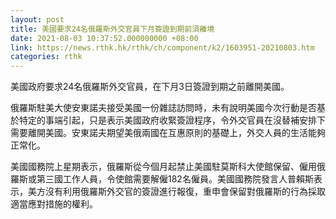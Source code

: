 ```yaml
---
layout: post
title: 美國要求24名俄羅斯外交官員下月簽證到期前須離境
date: 2021-08-03 10:37:52.000000000 +08:00
link: https://news.rthk.hk/rthk/ch/component/k2/1603951-20210803.htm
categories: rthk
---
```


美國政府要求24名俄羅斯外交官員，在下月3日簽證到期之前離開美國。

俄羅斯駐美大使安東諾夫接受美國一份雜誌訪問時，未有說明美國今次行動是否基於特定的事端引起，只是表示美國政府收緊簽證程序，令外交官員在沒替補安排下需要離開美國。安東諾夫期望美俄兩國在互惠原則的基礎上，外交人員的生活能夠正常化。

美國國務院上星期表示，俄羅斯從今個月起禁止美國駐莫斯科大使館保留、僱用俄羅斯或第三國工作人員，令使館需要解僱182名僱員。美國國務院發言人普賴斯表示，美方沒有利用俄羅斯外交官的簽證進行報復，重申會保留對俄羅斯的行為採取適當應對措施的權利。
